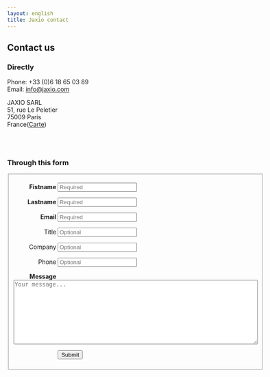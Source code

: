 ```yaml
---
layout: english
title: Jaxio contact
---
```


## Contact us

### Directly

<div class="row">
<div class="span4">
	<p>
	Phone: +33 (0)6 18 65 03 89
	<br/>
	Email: <a href="mailto:info@jaxio.com">info@jaxio.com</a>
	</p>
</div>
<div class="span4">
	<p>JAXIO SARL
	<br/>
	51, rue Le Peletier
	<br/>
	75009 Paris<br/>
	France(<a href="http://maps.google.fr/maps?f=q&source=s_q&hl=fr&geocode=&q=51+Rue+Le+Peletier,+Paris&sll=46.75984,1.738281&sspn=11.215826,28.54248&ie=UTF8&hq=&hnear=51+Rue+Le+Peletier,+75009+Paris,+Ile-de-France&ll=48.875868,2.339857&spn=0.002628,0.006968&t=h&z=18">Carte</a>)
	</p>
	<br/>
	<br/>
</div>
</div>

### Through this form

<div class="row">
<div id="confirmation" style="display:none" class="alert">
  <button type="button" class="close" data-dismiss="alert">×</button>
	Thank you for contacting us, we will get back to you shortly.
</div>

<div id="questionnaire" class="span12">
	<style>
		form#contact_form label {
			display: inline-block;
			width:100px;
			padding: 0px;
			text-align: right;
		}
		form#contact_form label.required {
			font-weight: bold;
		}
	</style>
       	<form action="https://spreadsheets.google.com/spreadsheet/formResponse?formkey=dFBRSzJDeWZaZWJyV2ozS3FEX3Zld2c6MQ&amp;ifq&amp;theme=0AX42CRMsmRFbUy03NTAzM2Q4My03ODU1LTQ2NzItODI2YS1kZmU5YzdiMzZjOGQ" 
			method="POST" id="contact_form" target="google_form" onsubmit="submitted=true;">
		<input type="hidden" name="pageNumber" value="0"/>
		<input type="hidden" name="backupCache"/>
		<fieldset>
			<p>
				<label for="firstname" class="required">Fistname</label>
				<input id="firstname" type="text" name="entry.0.single" placeholder="Required" required/>
			</p>
			<p>
				<label for="lastname" class="required">Lastname</label>
				<input id="lastname" type="text" name="entry.2.single" placeholder="Required" required/>
			</p>
			<p>
				<label for="email" class="required">Email</label>
				<input id="email" type="email" name="entry.4.single" placeholder="Required" required/>
			</p>
			<p>
				<label for="title">Title</label>
				<input id="title" type="text" name="entry.9.single" placeholder="Optional"/>
			</p>	
			<p>
				<label for="company">Company</label>
				<input id="company" type="text" name="entry.11.single" placeholder="Optional"/>
			</p>
			<p>
				<label for="phone">Phone</label>
				<input id="phone" type="phone" name="entry.6.single" placeholder="Optional"/>
			</p>
			<p>
				<label for="message" class="required" style="vertical-align:top;">Message</label>
				<textarea id="message" name="entry.8.single" placeholder="Your message..." style="width:570px;height: 150px;" required></textarea>
			</p>
			<p>
				<label for="sendit" style="vertical-align:top;">&nbsp;</label>			
				<input id="sendit" type="submit" name="submit" value="Submit"/><br>
			</p>
		</fieldset>
	</form>
</div>


<!-- see http://www.morningcopy.com.au/tutorials/how-to-style-google-forms/ -->
<script type="text/javascript">
	var submitted=false;
	function formLoaded() {
		if(submitted) {
			$("#questionnaire").hide();
			$("#confirmation").show();
		} 
	}
</script>
<iframe name="google_form"
	style="display:none;"
	src="https://spreadsheets.google.com/embeddedform?formkey=dDVxTzhZY0tfaXNoYWVCV0RvWHJWd1E6MQ" 
	onload="formLoaded();">
		Loading...
</iframe>
